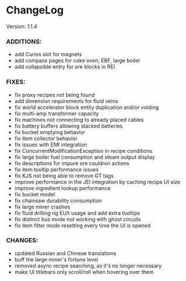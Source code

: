 # ChangeLog

Version: 1.1.4

### ADDITIONS:
- add Curios slot for magnets
- add compass pages for coke oven, EBF, large boiler
- add collapsible entry for ore blocks in REI

### FIXES:
- fix proxy recipes not being found
- add dimension requirements for fluid veins
- fix world accelerator block entity duplication and/or voiding
- fix multi-amp transformer capacity
- fix machines not connecting to already placed cables
- fix battery buffers allowing stacked batteries
- fix bucket emptying behavior
- fix item collector behavior
- fix issues with EMI integration
- fix ConcurrentModificationException in recipe conditions
- fix large boiler fuel consumption and steam output display
- fix descriptions for impure ore cauldron actions
- fix item tooltip performance issues
- fix KJS not being able to remove GT tags
- improve performance in the JEI integration by caching recipe UI size
- improve ingredient lookup performance
- fix bucket model
- fix chainsaw durability consumption
- fix large miner crashes
- fix fluid drilling rig EU/t usage and add extra tooltips
- fix distinct bus mode not working with ghost circuits
- fix item filter mode resetting every time the UI is opened

### CHANGES:
- updated Russian and Chinese translations
- buff the large miner's fortune level
- removed async recipe searching, as it's no longer necessary
- make UI titlebars only scroll/roll when hovering over them
